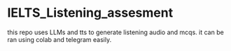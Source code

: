 # IELTS_Listening_assesment
this repo uses LLMs and tts to generate listening audio and mcqs. it can be ran using colab and telegram easily.
